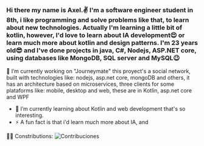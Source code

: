 ### Hi there my name is Axel.✌ I'm a software engineer student in 8th, i like programming and solve problems like that, to learn about new technologies. Actually I'm learning a little bit of kotlin, however, I'd love to learn about IA development😍 or learn much more about kotlin and design patterns. I'm 23 years old😎 and I've done projects in java, C#, Nodejs, ASP.NET core, using databases like MongoDB, SQL server and MySQL😉

🔭 I’m currently working on "Journeymate" this proyect's a social network, built with technologies like: nodejs, asp.net core, mongoDB and others, it has an architecture based on microservices, three clients for some plataforms like: mobile, desktop and web, these are in Kotlin, asp.net core and WPF 

- 🌱 I’m currently learning about Kotlin and web development that's so interesting.
- ⚡ A fun fact is that i'd learn much more about IA, and

🐱‍👤 Constributions:
![Contribuciones](https://img.shields.io/github/contributions/your-username/your-repository)

